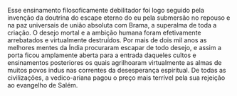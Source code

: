 ﻿Esse ensinamento filosoficamente debilitador foi logo seguido pela invenção da doutrina do escape eterno do eu pela submersão no repouso e na paz universais de união absoluta com Brama, a superalma de toda a criação. O desejo mortal e a ambição humana foram efetivamente arrebatados e virtualmente destruídos. Por mais de dois mil anos as melhores mentes da Índia procuraram escapar de todo desejo, e assim a porta ficou amplamente aberta para a entrada daqueles cultos e ensinamentos posteriores os quais  agrilhoaram virtualmente as almas de muitos povos indus nas correntes da desesperança espiritual. De todas as civilizações, a vedico-ariana pagou o preço mais terrível pela sua rejeição ao evangelho de Salém.